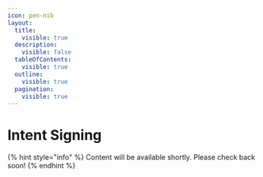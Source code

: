 ```yaml
---
icon: pen-nib
layout:
  title:
    visible: true
  description:
    visible: false
  tableOfContents:
    visible: true
  outline:
    visible: true
  pagination:
    visible: true
---
```


# Intent Signing

{% hint style="info" %}
Content will be available shortly. Please check back soon!
{% endhint %}

